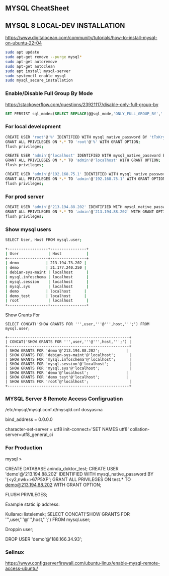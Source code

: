 
## MYSQL CheatSheet

## MYSQL 8 LOCAL-DEV INSTALLATION

https://www.digitalocean.com/community/tutorials/how-to-install-mysql-on-ubuntu-22-04

```sh
sudo apt update
sudo apt-get remove --purge mysql*
sudo apt-get autoremove
sudo apt-get autoclean
sudo apt install mysql-server
sudo systemctl enable mysql
sudo mysql_secure_installation
```

### Enable/Disable Full Group By Mode

https://stackoverflow.com/questions/23921117/disable-only-full-group-by

```sql
SET PERSIST sql_mode=(SELECT REPLACE(@@sql_mode,'ONLY_FULL_GROUP_BY',''));
```

### For local development
 
```sh
CREATE USER 'root'@'%' IDENTIFIED WITH mysql_native_password BY 'tTxKry84@';
GRANT ALL PRIVILEGES ON *.* TO 'root'@'%' WITH GRANT OPTION;
flush privileges;

CREATE USER 'admin'@'localhost' IDENTIFIED WITH mysql_native_password BY 'tTxKry84@';
GRANT ALL PRIVILEGES ON *.* TO 'admin'@'localhost' WITH GRANT OPTION;
flush privileges;

CREATE USER 'admin'@'192.168.75.1' IDENTIFIED WITH mysql_native_password BY 'tTxKry84@';
GRANT ALL PRIVILEGES ON *.* TO 'admin'@'192.168.75.1' WITH GRANT OPTION;
flush privileges;
```

### For prod server

```sh
CREATE USER 'admin'@'213.194.88.202' IDENTIFIED WITH mysql_native_password BY 'tTxKry84@';
GRANT ALL PRIVILEGES ON *.* TO 'admin'@'213.194.88.202' WITH GRANT OPTION;
flush privileges;
```

### Show mysql users

```sh
SELECT User, Host FROM mysql.user;

+------------------+----------------+
| User             | Host           |
+------------------+----------------+
| demo            | 213.194.73.202 |
| demo            | 31.177.240.250 |
| debian-sys-maint | localhost      |
| mysql.infoschema | localhost      |
| mysql.session    | localhost      |
| mysql.sys        | localhost      |
| demo            | localhost      |
| demo_test       | localhost      |
| root             | localhost      |
+------------------+----------------+
```

Show Grants For

```
SELECT CONCAT('SHOW GRANTS FOR ''',user,'''@''',host,''';') FROM mysql.user;

+------------------------------------------------------+
| CONCAT('SHOW GRANTS FOR ''',user,'''@''',host,''';') |
+------------------------------------------------------+
| SHOW GRANTS FOR 'demo'@'213.194.88.202';            |
| SHOW GRANTS FOR 'debian-sys-maint'@'localhost';      |
| SHOW GRANTS FOR 'mysql.infoschema'@'localhost';      |
| SHOW GRANTS FOR 'mysql.session'@'localhost';         |
| SHOW GRANTS FOR 'mysql.sys'@'localhost';             |
| SHOW GRANTS FOR 'demo'@'localhost';                 |
| SHOW GRANTS FOR 'demo_test'@'localhost';            |
| SHOW GRANTS FOR 'root'@'localhost';                  |
+------------------------------------------------------+
```

### MYSQL Server 8 Remote Access Configruation

/etc/mysql/mysql.conf.d/mysqld.cnf   dosyasına

bind_address = 0.0.0.0

character-set-server = utf8
init-connect='SET NAMES utf8'
collation-server=utf8_general_ci

### For Production

mysql > 

CREATE DATABASE aninda_doktor_test;
CREATE USER 'demo'@'213.194.88.202' IDENTIFIED WITH mysql_native_password BY '{<y2,nwk+>67P5XP';
GRANT ALL PRIVILEGES ON test.* TO demo@213.194.88.202 WITH GRANT OPTION;

FLUSH PRIVILEGES;

Example static ip address:

Kullanıcı listelemek;
SELECT CONCAT('SHOW GRANTS FOR ''',user,'''@''',host,''';') FROM mysql.user;

Droppin user;

DROP USER 'demo'@'188.166.34.93';

### Selinux

https://www.configserverfirewall.com/ubuntu-linux/enable-mysql-remote-access-ubuntu/

